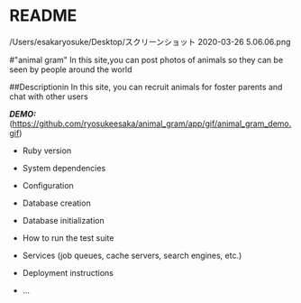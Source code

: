 # README
/Users/esakaryosuke/Desktop/スクリーンショット 2020-03-26 5.06.06.png

#"animal gram" 
In this site,you can post photos of animals so they can be seen by people around the world  

##Descriptionin 
In this site, you can recruit animals for foster parents and chat with other users

***DEMO:***
(https://github.com/ryosukeesaka/animal_gram/app/gif/animal_gram_demo.gif)
* Ruby version

* System dependencies

* Configuration

* Database creation

* Database initialization

* How to run the test suite

* Services (job queues, cache servers, search engines, etc.)

* Deployment instructions

* ...
